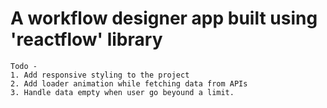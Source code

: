 # A workflow designer app built using 'reactflow' library

    Todo -
    1. Add responsive styling to the project
    2. Add loader animation while fetching data from APIs
    3. Handle data empty when user go beyound a limit.
